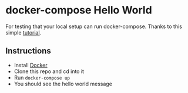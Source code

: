 # docker-compose Hello World
For testing that your local setup can run docker-compose. Thanks to this simple [tutorial](https://riptutorial.com/docker-compose/example/13951/docker-compose-hello-world).

## Instructions
- Install [Docker](https://docs.docker.com/get-docker/)
- Clone this repo and cd into it
- Run `docker-compose up`
- You should see the hello world message
